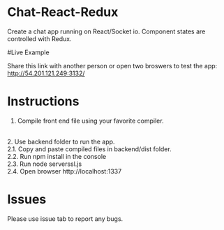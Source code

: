 # Chat-React-Redux
Create a chat app running on React/Socket io. Component states are controlled with Redux.


#Live Example

Share this link with another person or open two broswers to test the app: http://54.201.121.249:3132/ 

# Instructions
1. Compile front end file using your favorite compiler.
<br/>
2. Use backend folder to run the app.<br/>
  2.1. Copy and paste compiled files in backend/dist folder.<br/>
  2.2. Run npm install in the console<br/>
  2.3. Run node serverssl.js<br/>
  2.4. Open browser http://localhost:1337<br/>

# Issues
Please use issue tab to report any bugs.